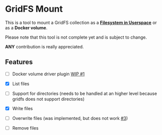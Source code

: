 # GridFS Mount
This is a tool to mount a GridFS collection as a [**Filesystem in Userspace**](https://en.wikipedia.org/wiki/Filesystem_in_Userspace) or as a **Docker volume**.

Please note that this tool is not complete yet and is subject to change.

**ANY** contribution is really appreciated.

## Features
- [ ] Docker volume driver plugin [WIP #1](https://github.com/fntlnz/gridfsmount/issues/1)
- [x] List files
- [ ] Support for directories (needs to be handled at an higher level because gridfs does not support directories)
- [x] Write files
- [ ] Overwrite files (was implemented, but does not work [#3](https://github.com/fntlnz/gridfsmount/issues/3))
- [ ] Remove files

